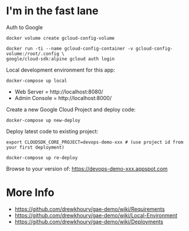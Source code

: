 # I'm in the fast lane

Auth to Google
```
docker volume create gcloud-config-volume

docker run -ti --name gcloud-config-container -v gcloud-config-volume:/root/.config \
google/cloud-sdk:alpine gcloud auth login
```

Local development environment for this app:
```
docker-compose up local
```

- Web Server = http://localhost:8080/
- Admin Console = http://localhost:8000/

Create a new Google Cloud Project and deploy code:
```
docker-compose up new-deploy
```

Deploy latest code to existing project:
```
export CLOUDSDK_CORE_PROJECT=devops-demo-xxx # (use project id from your first deployment)

docker-compose up re-deploy
```

Browse to your version of: https://devops-demo-xxx.appspot.com

# More Info

- https://github.com/drewkhoury/gae-demo/wiki/Requirements
- https://github.com/drewkhoury/gae-demo/wiki/Local-Environment
- https://github.com/drewkhoury/gae-demo/wiki/Deployments
